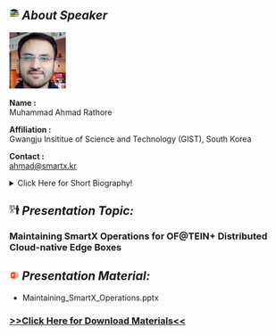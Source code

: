 ## <img width="3.5%" src="/Agenda/picture/biblio.png" /><link rel="stylesheet" type="text/css" media="all" href="./css/logo.css"/> <i class = "fa fa-handshake-p" aria-hidden="true">About Speaker</i> 

<img width="20%" alt="your_picture" src ="/Presentation_program/6_Maintaining_SmartX_Multi-View/picture/Muhammad_Rathore.jpg" />

**Name :**<br>Muhammad Ahmad Rathore

**Affiliation :**<br>Gwangju Insititue of Science and Technology (GIST), South Korea

**Contact :**<br>ahmad@smartx.kr

<details>
    <summary>Click Here for Short Biography!</summary>
    I’m a research and development scientist working to better understand how modern computing systems integratedly work to deploy user-defined micro-services. My expertise includes software design and management, monitoring, data analysis with dedicated visualizations, and the development of research and operational tools. I enjoy generating new ideas and devising feasible solutions to broadly relevant problems. My colleagues would describe me as a driven, resourceful individual who maintains a positive, collaborative attitude when faced with adversity. Currently, I’m seeking opportunities that will allow me to develop and promote technologies that benefit service providers and users. Specific fields of interest include cloud computing, edge computing, Software-defined networking, data analytics and visualization, and Internet of things.
</details>

## <img width="3.5%" src="/Agenda/picture/present.png" /><link rel="stylesheet" type="text/css" media="all" href="./css/logo.css"/> <i class = "fa fa-handshake-p" aria-hidden="true">Presentation Topic:</i>
<h3>Maintaining SmartX Operations for OF@TEIN+ Distributed Cloud-native Edge Boxes</h3>

## <img width="3.5%" src="/Agenda/picture/material.png" /><link rel="stylesheet" type="text/css" media="all" href="./css/logo.css"/> <i class = "fa fa-handshake-p" aria-hidden="true">Presentation Material:</i>
- Maintaining_SmartX_Operations.pptx <br>
<h3><a href="/Presentation_program/6_Maintaining_SmartX_Multi-View/presentation_material/Maintaining_SmartX_Operations.pptx">>>Click Here for Download Materials<<</a></h3>
